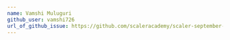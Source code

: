 ```yaml
---
name: Vamshi Muluguri
github_user: vamshi726
url_of_github_issue: https://github.com/scaleracademy/scaler-september-open-source-challenge/issues/79
---
```

